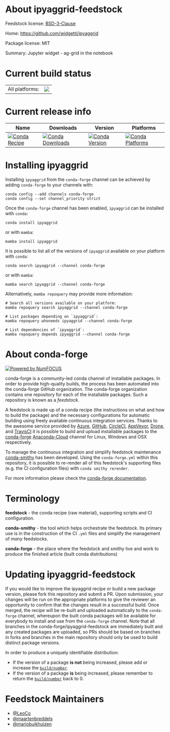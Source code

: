 About ipyaggrid-feedstock
=========================

Feedstock license: [BSD-3-Clause](https://github.com/conda-forge/ipyaggrid-feedstock/blob/main/LICENSE.txt)

Home: https://github.com/widgetti/ipyaggrid

Package license: MIT

Summary: Jupyter widget - ag-grid in the notebook

Current build status
====================


<table><tr><td>All platforms:</td>
    <td>
      <a href="https://dev.azure.com/conda-forge/feedstock-builds/_build/latest?definitionId=18866&branchName=main">
        <img src="https://dev.azure.com/conda-forge/feedstock-builds/_apis/build/status/ipyaggrid-feedstock?branchName=main">
      </a>
    </td>
  </tr>
</table>

Current release info
====================

| Name | Downloads | Version | Platforms |
| --- | --- | --- | --- |
| [![Conda Recipe](https://img.shields.io/badge/recipe-ipyaggrid-green.svg)](https://anaconda.org/conda-forge/ipyaggrid) | [![Conda Downloads](https://img.shields.io/conda/dn/conda-forge/ipyaggrid.svg)](https://anaconda.org/conda-forge/ipyaggrid) | [![Conda Version](https://img.shields.io/conda/vn/conda-forge/ipyaggrid.svg)](https://anaconda.org/conda-forge/ipyaggrid) | [![Conda Platforms](https://img.shields.io/conda/pn/conda-forge/ipyaggrid.svg)](https://anaconda.org/conda-forge/ipyaggrid) |

Installing ipyaggrid
====================

Installing `ipyaggrid` from the `conda-forge` channel can be achieved by adding `conda-forge` to your channels with:

```
conda config --add channels conda-forge
conda config --set channel_priority strict
```

Once the `conda-forge` channel has been enabled, `ipyaggrid` can be installed with `conda`:

```
conda install ipyaggrid
```

or with `mamba`:

```
mamba install ipyaggrid
```

It is possible to list all of the versions of `ipyaggrid` available on your platform with `conda`:

```
conda search ipyaggrid --channel conda-forge
```

or with `mamba`:

```
mamba search ipyaggrid --channel conda-forge
```

Alternatively, `mamba repoquery` may provide more information:

```
# Search all versions available on your platform:
mamba repoquery search ipyaggrid --channel conda-forge

# List packages depending on `ipyaggrid`:
mamba repoquery whoneeds ipyaggrid --channel conda-forge

# List dependencies of `ipyaggrid`:
mamba repoquery depends ipyaggrid --channel conda-forge
```


About conda-forge
=================

[![Powered by
NumFOCUS](https://img.shields.io/badge/powered%20by-NumFOCUS-orange.svg?style=flat&colorA=E1523D&colorB=007D8A)](https://numfocus.org)

conda-forge is a community-led conda channel of installable packages.
In order to provide high-quality builds, the process has been automated into the
conda-forge GitHub organization. The conda-forge organization contains one repository
for each of the installable packages. Such a repository is known as a *feedstock*.

A feedstock is made up of a conda recipe (the instructions on what and how to build
the package) and the necessary configurations for automatic building using freely
available continuous integration services. Thanks to the awesome service provided by
[Azure](https://azure.microsoft.com/en-us/services/devops/), [GitHub](https://github.com/),
[CircleCI](https://circleci.com/), [AppVeyor](https://www.appveyor.com/),
[Drone](https://cloud.drone.io/welcome), and [TravisCI](https://travis-ci.com/)
it is possible to build and upload installable packages to the
[conda-forge](https://anaconda.org/conda-forge) [Anaconda-Cloud](https://anaconda.org/)
channel for Linux, Windows and OSX respectively.

To manage the continuous integration and simplify feedstock maintenance
[conda-smithy](https://github.com/conda-forge/conda-smithy) has been developed.
Using the ``conda-forge.yml`` within this repository, it is possible to re-render all of
this feedstock's supporting files (e.g. the CI configuration files) with ``conda smithy rerender``.

For more information please check the [conda-forge documentation](https://conda-forge.org/docs/).

Terminology
===========

**feedstock** - the conda recipe (raw material), supporting scripts and CI configuration.

**conda-smithy** - the tool which helps orchestrate the feedstock.
                   Its primary use is in the construction of the CI ``.yml`` files
                   and simplify the management of *many* feedstocks.

**conda-forge** - the place where the feedstock and smithy live and work to
                  produce the finished article (built conda distributions)


Updating ipyaggrid-feedstock
============================

If you would like to improve the ipyaggrid recipe or build a new
package version, please fork this repository and submit a PR. Upon submission,
your changes will be run on the appropriate platforms to give the reviewer an
opportunity to confirm that the changes result in a successful build. Once
merged, the recipe will be re-built and uploaded automatically to the
`conda-forge` channel, whereupon the built conda packages will be available for
everybody to install and use from the `conda-forge` channel.
Note that all branches in the conda-forge/ipyaggrid-feedstock are
immediately built and any created packages are uploaded, so PRs should be based
on branches in forks and branches in the main repository should only be used to
build distinct package versions.

In order to produce a uniquely identifiable distribution:
 * If the version of a package **is not** being increased, please add or increase
   the [``build/number``](https://docs.conda.io/projects/conda-build/en/latest/resources/define-metadata.html#build-number-and-string).
 * If the version of a package **is** being increased, please remember to return
   the [``build/number``](https://docs.conda.io/projects/conda-build/en/latest/resources/define-metadata.html#build-number-and-string)
   back to 0.

Feedstock Maintainers
=====================

* [@LeoCo](https://github.com/LeoCo/)
* [@maartenbreddels](https://github.com/maartenbreddels/)
* [@mariobuikhuizen](https://github.com/mariobuikhuizen/)

